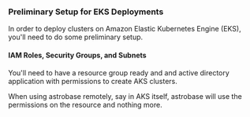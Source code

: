 ### Preliminary Setup for EKS Deployments

In order to deploy clusters on Amazon Elastic Kubernetes Engine (EKS), you'll need to do some preliminary setup.

#### IAM Roles, Security Groups, and Subnets

You'll need to have a resource group ready and and active directory application with permissions to create AKS clusters.

When using astrobase remotely, say in AKS itself, astrobase will use the permissions on the resource and nothing more.
